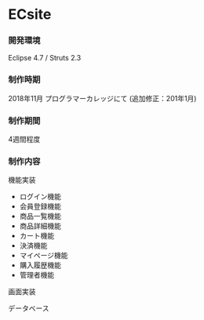 # ECsite
### 開発環境
Eclipse 4.7 / Struts 2.3

### 制作時期
2018年11月 プログラマーカレッジにて
 (追加修正：201年1月)

### 制作期間
4週間程度

### 制作内容
機能実装
* ログイン機能
* 会員登録機能
* 商品一覧機能
* 商品詳細機能
* カート機能
* 決済機能
* マイページ機能
* 購入履歴機能
* 管理者機能

 画面実装
 
 データベース
